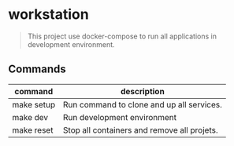 # workstation
> This project use docker-compose to run all applications in development environment.

## Commands

command    | description
-----------|------------
make setup | Run command to clone and up all services.
make dev   | Run development environment
make reset | Stop all containers and remove all projets.
